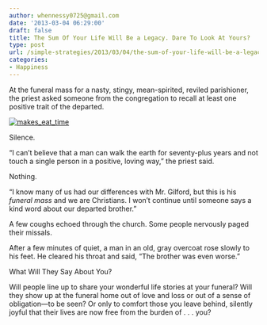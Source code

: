 ```yaml
---
author: whennessy0725@gmail.com
date: '2013-03-04 06:29:00'
draft: false
title: The Sum Of Your Life Will Be a Legacy. Dare To Look At Yours?
type: post
url: /simple-strategies/2013/03/04/the-sum-of-your-life-will-be-a-legacy-dare-to-look-at-yours
categories:
- Happiness
---
```


At the funeral mass for a nasty, stingy, mean-spirited, reviled parishioner, the priest asked someone from the congregation to recall at least one positive trait of the departed.




[![makes_eat_time](http://static1.squarespace.com/static/56c87f52356fb0ec8c23c9b7/56d09050d9fd567b5dd38d8b/56d09059d9fd567b5dd38e6a/1456509788514/makes_eat_time_thumb.jpg)
](http://static1.squarespace.com/static/56c87f52356fb0ec8c23c9b7/56d09050d9fd567b5dd38d8b/56d09059d9fd567b5dd38e68/1456509790442/makes_eat_time.jpg)




Silence.




“I can’t believe that a man can walk the earth for seventy-plus years and not touch a single person in a positive, loving way,” the priest said.




Nothing.




“I know many of us had our differences with Mr. Gilford, but this is his _funeral_ _mass_ and we are Christians. I won’t continue until someone says a kind word about our departed brother.”




A few coughs echoed through the church. Some people nervously paged their missals.




After a few minutes of quiet, a man in an old, gray overcoat rose slowly to his feet. He cleared his throat and said, “The brother was even worse.” 




What Will They Say About You?




Will people line up to share your wonderful life stories at your funeral? Will they show up at the funeral home out of love and loss or out of a sense of obligation—to be seen? Or only to comfort those you leave behind, silently joyful that their lives are now free from the burden of . . . you?
